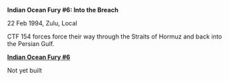 **Indian Ocean Fury \#6: Into the Breach**

22 Feb 1994, Zulu, Local

CTF 154 forces force their way through the Straits of Hormuz and back
into the Persian Gulf.

**<u>Indian Ocean Fury \#6</u>**

Not yet built
